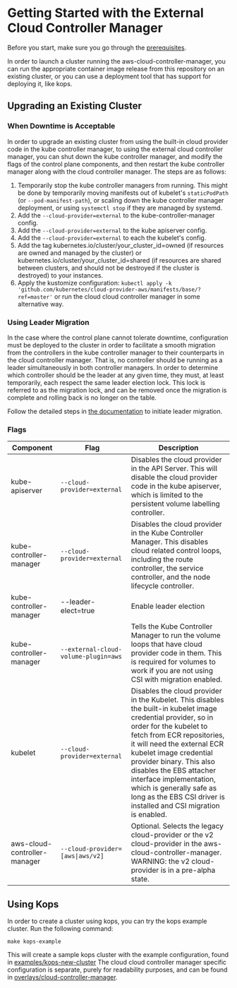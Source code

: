 # Getting Started with the External Cloud Controller Manager

Before you start, make sure you go through the [prerequisites](prerequisites.md).

In order to launch a cluster running the aws-cloud-controller-manager, you can
run the appropriate container image release from this repository on an existing
cluster, or you can use a deployment tool that has support for deploying it,
like kops.

## Upgrading an Existing Cluster

### When Downtime is Acceptable

In order to upgrade an existing cluster from using the built-in cloud provider
code in the kube controller manager, to using the external cloud controller
manager, you can shut down the kube controller manager, and modify the flags of
the control plane components, and then restart the kube controller manager along
with the cloud controller manager.  The steps are as follows:

1. Temporarily stop the kube controller managers from running.  This might be
   done by temporarily moving manifests out of kubelet's `staticPodPath` (or
   `--pod-manifest-path`), or scaling down the kube controller manager
   deployment, or using `systemctl stop` if they are managed by systemd.
1. Add the `--cloud-provider=external` to the kube-controller-manager config.
1. Add the `--cloud-provider=external` to the kube apiserver config.
1. Add the `--cloud-provider=external` to each the kubelet's config.
1. Add the tag kubernetes.io/cluster/your_cluster_id=owned (if resources are
   owned and managed by the cluster) or
   kubernetes.io/cluster/your_cluster_id=shared (if resources are shared
   between clusters, and should not be destroyed if the cluster is destroyed)
   to your instances.
1. Apply the kustomize configuration: `kubectl apply -k
   'github.com/kubernetes/cloud-provider-aws/manifests/base/?ref=master'` or
   run the cloud cloud controller manager in some alternative way.

### Using Leader Migration

In the case where the control plane cannot tolerate downtime, configuration must be deployed to the cluster in order to facilitate a smooth migration from the controllers in the kube controller manager to their counterparts in the cloud controller manager.  That is, no controller should be running as a leader simultaneously in both controller managers.  In order to determine which controller should be the leader at any given time, they must, at least temporarily, each respect the same leader election lock.  This lock is referred to as the migration lock, and can be removed once the migration is complete and rolling back is no longer on the table.

Follow the detailed steps in [the documentation](https://kubernetes.io/docs/tasks/administer-cluster/controller-manager-leader-migration/) to initiate leader migration.

### Flags

| Component | Flag | Description |
|------|-----------|-------------|
| kube-apiserver | `--cloud-provider=external` | Disables the cloud provider in the API Server. This will disable the cloud provider code in the kube apiserver, which is limited to the persistent volume labelling controller.  |
| kube-controller-manager | `--cloud-provider=external` | Disables the cloud provider in the Kube Controller Manager. This disables cloud related control loops, including the route controller, the service controller, and the node lifecycle controller. |
| kube-controller-manager | --leader-elect=true | Enable leader election  |
| kube-controller-manager | `--external-cloud-volume-plugin=aws` | Tells the Kube Controller Manager to run the volume loops that have cloud provider code in them.  This is required for volumes to work if you are not using CSI with migration enabled. |
| kubelet | `--cloud-provider=external` | Disables the cloud provider in the Kubelet. This disables the built-in kubelet image credential provider, so in order for the kubelet to fetch from ECR repositories, it will need the external ECR kubelet image credential provider binary.  This also disables the EBS attacher interface implementation, which is generally safe as long as the EBS CSI driver is installed and CSI migration is enabled.|
| aws-cloud-controller-manager | <code>--cloud-provider=[aws&#124;aws/v2]</code> | Optional.  Selects the legacy cloud-provider or the v2 cloud-provider in the aws-cloud-controller-manager. WARNING: the v2 cloud-provider is in a pre-alpha state. |

## Using Kops

In order to create a cluster using kops, you can try the kops example cluster. Run the following command:

`make kops-example`

This will create a sample kops cluster with the example configuration, found in [examples/kops-new-cluster](../examples/kops-new-cluster)  The cloud cloud controller manager specific configuration is separate, purely for readability purposes, and can be found in [overlays/cloud-controller-manager](../examples/kops-new-cluster/overlays/cloud-controller-manager).
